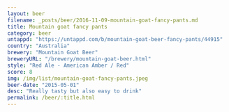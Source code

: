```yaml
---
layout: beer
filename: _posts/beer/2016-11-09-mountain-goat-fancy-pants.md
title: Mountain goat fancy pants
category: beer
untappd: "https://untappd.com/b/mountain-goat-beer-fancy-pants/44915"
country: "Australia"
brewery: "Mountain Goat Beer"
breweryURL: "/brewery/mountain-goat-beer.html"
style: "Red Ale - American Amber / Red"
score: 8
img: /img/list/mountain-goat-fancy-pants.jpeg
beer-date: "2015-05-01"
desc: "Really tasty but also easy to drink"
permalink: /beer/:title.html
---
```

